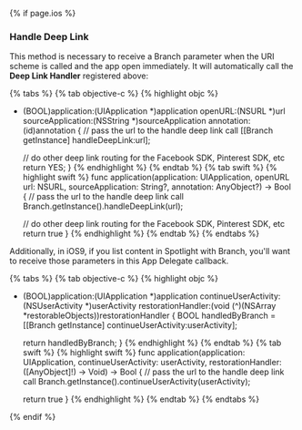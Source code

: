 {% if page.ios %}
### Handle Deep Link

This method is necessary to receive a Branch parameter when the URI scheme is called and the app open immediately. It will automatically call the **Deep Link Handler** registered above:

{% tabs %}
{% tab objective-c %}
{% highlight objc %}
- (BOOL)application:(UIApplication *)application openURL:(NSURL *)url sourceApplication:(NSString *)sourceApplication annotation:(id)annotation {
    // pass the url to the handle deep link call
    [[Branch getInstance] handleDeepLink:url];

    // do other deep link routing for the Facebook SDK, Pinterest SDK, etc
    return YES;
}
{% endhighlight %}
{% endtab %}
{% tab swift %}
{% highlight swift %}
func application(application: UIApplication, openURL url: NSURL, sourceApplication: String?, annotation: AnyObject?) -> Bool {
    // pass the url to the handle deep link call
    Branch.getInstance().handleDeepLink(url);

    // do other deep link routing for the Facebook SDK, Pinterest SDK, etc
    return true
}
{% endhighlight %}
{% endtab %}
{% endtabs %}

Additionally, in iOS9, if you list content in Spotlight with Branch, you'll want to receive those parameters in this App Delegate callback.

{% tabs %}
{% tab objective-c %}
{% highlight objc %}
- (BOOL)application:(UIApplication *)application
continueUserActivity:(NSUserActivity *)userActivity
 restorationHandler:(void (^)(NSArray *restorableObjects))restorationHandler {
    BOOL handledByBranch = [[Branch getInstance] continueUserActivity:userActivity];
    
    return handledByBranch;
}
{% endhighlight %}
{% endtab %}
{% tab swift %}
{% highlight swift %}
func application(application: UIApplication, continueUserActivity: userActivity, restorationHandler: ([AnyObject]!) -> Void) -> Bool {
    // pass the url to the handle deep link call
    Branch.getInstance().continueUserActivity(userActivity);

    return true
}
{% endhighlight %}
{% endtab %}
{% endtabs %}

{% endif %}